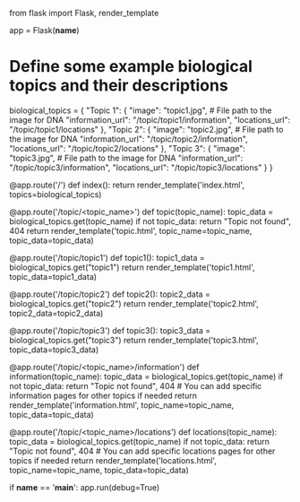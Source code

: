 from flask import Flask, render_template

app = Flask(__name__)

# Define some example biological topics and their descriptions
biological_topics = {
    "Topic 1": {
        "image": "topic1.jpg",  # File path to the image for DNA
        "information_url": "/topic/topic1/information",
        "locations_url": "/topic/topic1/locations"
    },
    "Topic 2": {
        "image": "topic2.jpg",  # File path to the image for DNA
        "information_url": "/topic/topic2/information",
        "locations_url": "/topic/topic2/locations"
    },
    "Topic 3": {
        "image": "topic3.jpg",  # File path to the image for DNA
        "information_url": "/topic/topic3/information",
        "locations_url": "/topic/topic3/locations"
    }
}

@app.route('/')
def index():
    return render_template('index.html', topics=biological_topics)

@app.route('/topic/<topic_name>')
def topic(topic_name):
    topic_data = biological_topics.get(topic_name)
    if not topic_data:
        return "Topic not found", 404
    return render_template('topic.html', topic_name=topic_name, topic_data=topic_data)

@app.route('/topic/topic1')
def topic1():
    topic1_data = biological_topics.get("topic1")
    return render_template('topic1.html', topic_data=topic1_data)

@app.route('/topic/topic2')
def topic2():
    topic2_data = biological_topics.get("topic2")
    return render_template('topic2.html', topic2_data=topic2_data)

@app.route('/topic/topic3')
def topic3():
    topic3_data = biological_topics.get("topic3")
    return render_template('topic3.html', topic_data=topic3_data)

@app.route('/topic/<topic_name>/information')
def information(topic_name):
    topic_data = biological_topics.get(topic_name)
    if not topic_data:
        return "Topic not found", 404
    # You can add specific information pages for other topics if needed
    return render_template('information.html', topic_name=topic_name, topic_data=topic_data)

@app.route('/topic/<topic_name>/locations')
def locations(topic_name):
    topic_data = biological_topics.get(topic_name)
    if not topic_data:
        return "Topic not found", 404
    # You can add specific locations pages for other topics if needed
    return render_template('locations.html', topic_name=topic_name, topic_data=topic_data)

if __name__ == '__main__':
    app.run(debug=True)

